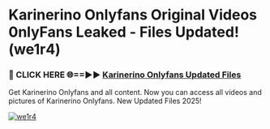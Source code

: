 # Karinerino Onlyfans Original Videos 0nlyFans Leaked - Files Updated! (we1r4)

<h3>🔴 CLICK HERE 🌐==►► <a href="https://tinyurl.com/2jnfzry5" rel="nofollow">Karinerino Onlyfans Updated Files</a></h3>

Get Karinerino Onlyfans and all content. Now you can access all videos and pictures of Karinerino Onlyfans. New Updated Files 2025!

[![we1r4](https://i.imgur.com/GyGTBgg.gif)](https://tinyurl.com/2jnfzry5)
